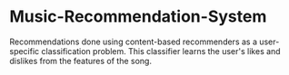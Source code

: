 # Music-Recommendation-System
Recommendations done using content-based recommenders as a user-specific classification problem. This classifier learns the user's likes and dislikes from the features of the song.
